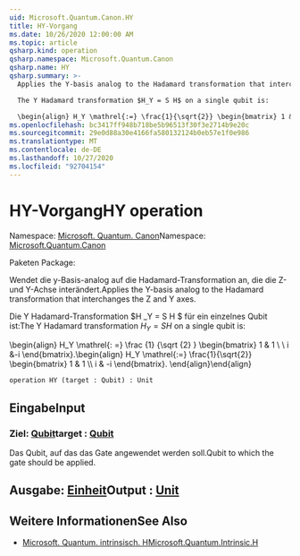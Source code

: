 ```yaml
---
uid: Microsoft.Quantum.Canon.HY
title: HY-Vorgang
ms.date: 10/26/2020 12:00:00 AM
ms.topic: article
qsharp.kind: operation
qsharp.namespace: Microsoft.Quantum.Canon
qsharp.name: HY
qsharp.summary: >-
  Applies the Y-basis analog to the Hadamard transformation that interchanges the Z and Y axes.

  The Y Hadamard transformation $H_Y = S H$ on a single qubit is:

  \begin{align} H_Y \mathrel{:=} \frac{1}{\sqrt{2}} \begin{bmatrix} 1 & 1 \\\\ i & -i \end{bmatrix}. \end{align}
ms.openlocfilehash: bc3417ff948b718be5b96513f30f3e2714b9e20c
ms.sourcegitcommit: 29e0d88a30e4166fa580132124b0eb57e1f0e986
ms.translationtype: MT
ms.contentlocale: de-DE
ms.lasthandoff: 10/27/2020
ms.locfileid: "92704154"
---
```

# <a name="hy-operation"></a><span data-ttu-id="82eb6-102">HY-Vorgang</span><span class="sxs-lookup"><span data-stu-id="82eb6-102">HY operation</span></span>

<span data-ttu-id="82eb6-103">Namespace: [Microsoft. Quantum. Canon](xref:Microsoft.Quantum.Canon)</span><span class="sxs-lookup"><span data-stu-id="82eb6-103">Namespace: [Microsoft.Quantum.Canon](xref:Microsoft.Quantum.Canon)</span></span>

<span data-ttu-id="82eb6-104">Paketen [](https://nuget.org/packages/)</span><span class="sxs-lookup"><span data-stu-id="82eb6-104">Package: [](https://nuget.org/packages/)</span></span>


<span data-ttu-id="82eb6-105">Wendet die y-Basis-analog auf die Hadamard-Transformation an, die die Z-und Y-Achse interändert.</span><span class="sxs-lookup"><span data-stu-id="82eb6-105">Applies the Y-basis analog to the Hadamard transformation that interchanges the Z and Y axes.</span></span>

<span data-ttu-id="82eb6-106">Die Y Hadamard-Transformation $H _Y = S H $ für ein einzelnes Qubit ist:</span><span class="sxs-lookup"><span data-stu-id="82eb6-106">The Y Hadamard transformation $H_Y = S H$ on a single qubit is:</span></span>

<span data-ttu-id="82eb6-107">\begin{align} H_Y \mathrel{: =} \frac {1} {\sqrt {2} } \begin{bmatrix} 1 & 1 \\ \\ i &-i \end{bmatrix}.</span><span class="sxs-lookup"><span data-stu-id="82eb6-107">\begin{align} H_Y \mathrel{:=} \frac{1}{\sqrt{2}} \begin{bmatrix} 1 & 1 \\\\ i & -i \end{bmatrix}.</span></span>
<span data-ttu-id="82eb6-108">\end{align}</span><span class="sxs-lookup"><span data-stu-id="82eb6-108">\end{align}</span></span>

```qsharp
operation HY (target : Qubit) : Unit
```


## <a name="input"></a><span data-ttu-id="82eb6-109">Eingabe</span><span class="sxs-lookup"><span data-stu-id="82eb6-109">Input</span></span>

### <a name="target--qubit"></a><span data-ttu-id="82eb6-110">Ziel: [Qubit](xref:microsoft.quantum.lang-ref.qubit)</span><span class="sxs-lookup"><span data-stu-id="82eb6-110">target : [Qubit](xref:microsoft.quantum.lang-ref.qubit)</span></span>

<span data-ttu-id="82eb6-111">Das Qubit, auf das das Gate angewendet werden soll.</span><span class="sxs-lookup"><span data-stu-id="82eb6-111">Qubit to which the gate should be applied.</span></span>



## <a name="output--unit"></a><span data-ttu-id="82eb6-112">Ausgabe: [Einheit](xref:microsoft.quantum.lang-ref.unit)</span><span class="sxs-lookup"><span data-stu-id="82eb6-112">Output : [Unit](xref:microsoft.quantum.lang-ref.unit)</span></span>



## <a name="see-also"></a><span data-ttu-id="82eb6-113">Weitere Informationen</span><span class="sxs-lookup"><span data-stu-id="82eb6-113">See Also</span></span>

- [<span data-ttu-id="82eb6-114">Microsoft. Quantum. intrinsisch. H</span><span class="sxs-lookup"><span data-stu-id="82eb6-114">Microsoft.Quantum.Intrinsic.H</span></span>](xref:Microsoft.Quantum.Intrinsic.H)